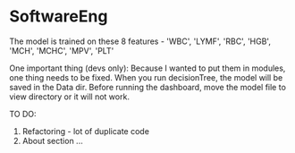 # SoftwareEng
The model is trained on these 8 features - 'WBC', 'LYMF', 'RBC', 'HGB', 'MCH', 'MCHC', 'MPV', 'PLT'

One important thing (devs only):
Because I wanted to put them in modules, one thing needs to be fixed. 
When you run decisionTree, the model will be saved in the Data dir. Before running the dashboard,
move the model file to view directory or it will not work. 

TO DO: 
1. Refactoring - lot of duplicate code
2. About section
...
